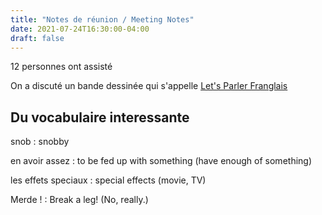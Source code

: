 ```yaml
---
title: "Notes de réunion / Meeting Notes"
date: 2021-07-24T16:30:00-04:00
draft: false
---
```


12 personnes ont assisté

On a discuté un bande dessinée qui s'appelle [Let's Parler Franglais](https://www.amazon.ca/Lets-Parler-Franglais-Miles-Kington/dp/0140056254)

## Du vocabulaire interessante ##

snob
: snobby

en avoir assez
: to be fed up with something (have enough of something)

les effets speciaux
: special effects (movie, TV)

Merde !
: Break a leg! (No, really.)
